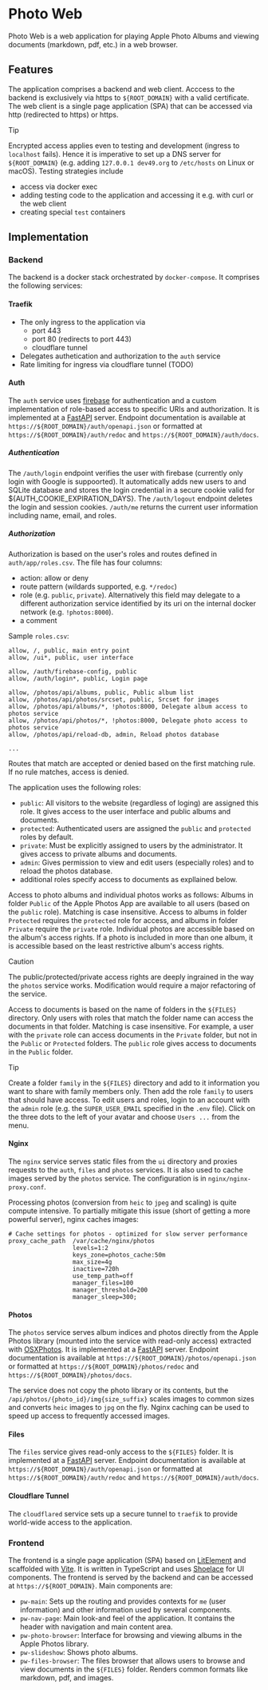 # Photo Web

Photo Web is a web application for playing Apple Photo Albums and viewing documents (markdown, pdf, etc.) in a web browser.

## Features

The application comprises a backend and web client. Acccess to the backend  is exclusively via https to `${ROOT_DOMAIN}` with a valid certificate. The web client is a single page application (SPA) that can be accessed via http (redirected to https) or https.

> [!TIP]
> Encrypted access applies even to testing and development (ingress to `localhost` fails). Hence it is imperative to set up a DNS server for `${ROOT_DOMAIN}` (e.g. adding `127.0.0.1 dev49.org` to `/etc/hosts` on Linux or macOS). Testing strategies include
>
> * access via docker exec
> * adding testing code to the application and accessing it e.g. with curl or the web client
> * creating special `test` containers

## Implementation

### Backend

The backend is a docker stack orchestrated by `docker-compose`. It comprises the following services:

#### Traefik

* The only ingress to the application via
  * port 443
  * port 80 (redirects to port 443)
  * cloudflare tunnel
* Delegates authetication and authorization to the `auth` service
* Rate limiting for ingress via cloudflare tunnel (TODO)

#### Auth

The `auth` service uses [firebase](https://firebase.google.com/) for authentication and a custom implementation of role-based access to specific URIs and authorization.
It is implemented at a [FastAPI](https://fastapi.tiangolo.com/) server. Endpoint documentation is available at `https://${ROOT_DOMAIN}/auth/openapi.json` or formatted at `https://${ROOT_DOMAIN}/auth/redoc` and `https://${ROOT_DOMAIN}/auth/docs`.

##### Authentication

The `/auth/login` endpoint verifies the user with firebase (currently only login with Google is suppoorted). It automatically adds new users to and SQLite database and stores the login credential in a secure cookie valid for ${AUTH_COOKIE_EXPIRATION_DAYS}. The `/auth/logout` endpoint deletes the login and session cookies. `/auth/me` returns the current user information including name, email, and roles.

##### Authorization

Authorization is based on the user's roles and routes defined in `auth/app/roles.csv`. The file has four columns:

* action: allow or deny
* route pattern (wildards supported, e.g. `*/redoc`)
* role (e.g. `public`, `private`). Alternatively this field may delegate to a different authorization service identified by its uri on the internal docker network (e.g. `!photos:8000`).
* a comment

Sample `roles.csv`:

```csv
allow, /, public, main entry point
allow, /ui*, public, user interface

allow, /auth/firebase-config, public
allow, /auth/login*, public, Login page

allow, /photos/api/albums, public, Public album list
allow, /photos/api/photos/srcset, public, Srcset for images
allow, /photos/api/albums/*, !photos:8000, Delegate album access to photos service
allow, /photos/api/photos/*, !photos:8000, Delegate photo access to photos service
allow, /photos/api/reload-db, admin, Reload photos database

...
```

Routes that match are accepted or denied based on the first matching rule. If no rule matches, access is denied.

The application uses the following roles:

* `public`: All visitors to the website (regardless of loging) are assigned this role. It gives access to the user interface and public albums and documents.
* `protected`: Authenticated users are assigned the `public` and `protected` roles by default.
* `private`: Must be explicitly assigned to users by the administrator. It gives access to private albums and documents.
* `admin`: Gives permission to view and edit users (especially roles) and to reload the photos database.
* additional roles specify access to documents as expllained below.

Access to photo albums and individual photos works as follows: Albums in folder `Public` of the Apple Photos App are available to all users (based on the `public` role). Matching is case insensitive. Access to albums in folder `Protected` requires the `protected` role for access, and albums in folder `Private` require the `private` role. Individual photos are accessible based on the album's access rights. If a photo is included in more than one album, it is accessible based on the least restrictive album's access rights.

> [!CAUTION]
> The public/protected/private access rights are deeply ingrained in the way the `photos` service works. Modification would require a major refactoring of the service.

Access to documents is based on the name of folders in the `${FILES}` directory. Only users with roles that match the folder name can access the documents in that folder. Matching is case insensitive. For example, a user with the `private` role can access documents in the `Private` folder, but not in the `Public` or `Protected` folders. The `public` role gives access to documents in the `Public` folder.

> [!TIP]
> Create a folder `family` in the `${FILES}` directory and add to it information you want to share with family members only. Then add the role `family` to users that should have access. To edit users and roles, login to an account with the `admin` role (e.g. the `SUPER_USER_EMAIL` specified in the `.env` file). Click on the three dots to the left of your avatar and choose `Users ...` from the menu.

#### Nginx

The `nginx` service serves static files from the `ui` directory and proxies requests to the `auth`, `files` and `photos` services. It is also used to cache images served by the `photos` service. The configuration is in `nginx/nginx-proxy.conf`.

Processing photos (conversion from `heic` to `jpeg` and scaling) is quite compute intensive. To partially mitigate this issue (short of getting a more powerful server), nginx caches images:

```nginx
# Cache settings for photos - optimized for slow server performance
proxy_cache_path  /var/cache/nginx/photos
                  levels=1:2
                  keys_zone=photos_cache:50m
                  max_size=4g
                  inactive=720h
                  use_temp_path=off
                  manager_files=100
                  manager_threshold=200
                  manager_sleep=300;
```

#### Photos

The `photos` service serves album indices and photos directly from the Apple Photos library (mounted into the service with read-only access) extracted with [OSXPhotos](https://github.com/RhetTbull/osxphotos). It is implemented at a [FastAPI](https://fastapi.tiangolo.com/) server. Endpoint documentation is available at `https://${ROOT_DOMAIN}/photos/openapi.json` or formatted at `https://${ROOT_DOMAIN}/photos/redoc` and `https://${ROOT_DOMAIN}/photos/docs`.

The service does not copy the photo library or its contents, but the `/api/photos/{photo_id}/img{size_suffix}` scales images to common sizes and converts `heic` images to `jpg` on the fly. Nginx caching can be used to speed up access to frequently accessed images.

#### Files

The `files` service gives read-only access to the `${FILES}` folder. It is implemented at a [FastAPI](https://fastapi.tiangolo.com/) server. Endpoint documentation is available at `https://${ROOT_DOMAIN}/auth/openapi.json` or formatted at `https://${ROOT_DOMAIN}/auth/redoc` and `https://${ROOT_DOMAIN}/auth/docs`.

#### Cloudflare Tunnel

The `cloudflared` service sets up a secure tunnel to `traefik` to provide world-wide access to the application.

### Frontend

The frontend is a single page application (SPA) based on [LitElement](https://lit.dev/) and scaffolded with [Vite](https://vitejs.dev/). It is written in TypeScript and uses [Shoelace](https://shoelace.style/) for UI components. The frontend is served by the backend and can be accessed at `https://${ROOT_DOMAIN}`. Main components are:

* `pw-main`: Sets up the routing and provides contexts for `me` (user information) and other information used by several components.
* `pw-nav-page`: Main look-and feel of the application. It contains the header with navigation and main content area.
* `pw-photo-browser`: Interface for browsing and viewing albums in the Apple Photos library.
* `pw-slideshow`: Shows photo albums.
* `pw-files-browser`: The files browser that allows users to browse and view documents in the `${FILES}` folder. Renders common formats like markdown, pdf, and images.
